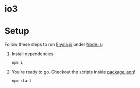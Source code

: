 # io3

# Setup

Follow these steps to run [Elysia.js](https://elysiajs.com) under [Node.js](https://nodejs.org):

1. Install dependencies

   ```bash
   npm i
   ```

2. You're ready to go. Checkout the scripts inside [package.json](./package.json)!

   ```bash
   npm start
   ```
